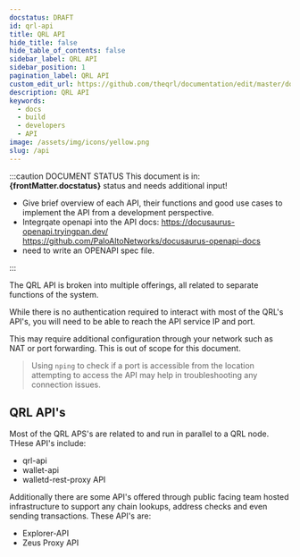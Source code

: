 ```yaml
---
docstatus: DRAFT
id: qrl-api
title: QRL API
hide_title: false
hide_table_of_contents: false
sidebar_label: QRL API
sidebar_position: 1
pagination_label: QRL API
custom_edit_url: https://github.com/theqrl/documentation/edit/master/docs/basics/what-is-qrl.md
description: QRL API
keywords:
  - docs
  - build
  - developers
  - API
image: /assets/img/icons/yellow.png
slug: /api
---
```



:::caution DOCUMENT STATUS 
<span>This document is in: <b>{frontMatter.docstatus}</b> status and needs additional input!

- Give brief overview of each API, their functions and good use cases to implement the API from a development perspective.
- Integrqate openapi into the API docs: https://docusaurus-openapi.tryingpan.dev/  https://github.com/PaloAltoNetworks/docusaurus-openapi-docs
- need to write an OPENAPI spec file.

</span>
:::

The QRL API is broken into multiple offerings, all related to separate functions of the system. 


While there is no authentication required to interact with most of the QRL's API's, you will need to be able to reach the API service IP and port. 

This may require additional configuration through your network such as NAT or port forwarding. This is out of scope for this document.  

> Using `nping` to check if a port is accessible from the location attempting to access the API may help in troubleshooting any connection issues.



## QRL API's

Most of the QRL APS's are related to and run in parallel to a QRL node. THese API's include:

- qrl-api
- wallet-api
- walletd-rest-proxy API


Additionally there are some API's offered through public facing team hosted infrastructure to support any chain lookups, address checks and even sending transactions. These API's are:

- Explorer-API
- Zeus Proxy API

